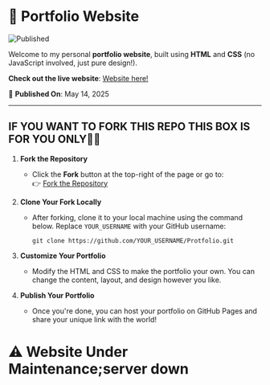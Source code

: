  # 🚀 Portfolio Website
![Published](https://img.shields.io/badge/Status-Published-green?style=for-the-badge&logo=github)

Welcome to my personal **portfolio website**, built using **HTML** and **CSS** (no JavaScript involved, just pure design!).

**Check out the live website**: [Website here!](https://yash7104.github.io/Protfolio/)

📅 **Published On**: May 14, 2025

---

## IF YOU WANT TO FORK THIS REPO THIS BOX IS FOR YOU ONLY🤖🧐

1. **Fork the Repository**  
   - Click the **Fork** button at the top-right of the page or go to:  
     👉 [Fork the Repository](https://github.com/Yash7104/Protfolio/fork)

2. **Clone Your Fork Locally**  
   - After forking, clone it to your local machine using the command below. Replace `YOUR_USERNAME` with your GitHub username:  
     ```
     git clone https://github.com/YOUR_USERNAME/Protfolio.git
     ```

3. **Customize Your Portfolio**  
   - Modify the HTML and CSS to make the portfolio your own. You can change the content, layout, and design however you like.

4. **Publish Your Portfolio**  
   - Once you're done, you can host your portfolio on GitHub Pages and share your unique link with the world! 
# ⚠️ Website Under Maintenance;server down

